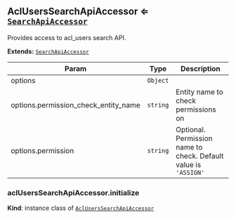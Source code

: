 <a name="module_AclUsersSearchApiAccessor"></a>
## AclUsersSearchApiAccessor ⇐ <code>[SearchApiAccessor](../../../../UIBundle/Resources/doc/reference/client-side/search-api-accessor.md)</code>
Provides access to acl_users search API.

**Extends:** <code>[SearchApiAccessor](../../../../UIBundle/Resources/doc/reference/client-side/search-api-accessor.md)</code>  

| Param | Type | Description |
| --- | --- | --- |
| options | <code>Object</code> |  |
| options.permission_check_entity_name | <code>string</code> | Entity name to check permissions on |
| options.permission | <code>string</code> | Optional. Permission name to check. Default value is `'ASSIGN'` |

<a name="module_AclUsersSearchApiAccessor#initialize"></a>
### aclUsersSearchApiAccessor.initialize
**Kind**: instance class of <code>[AclUsersSearchApiAccessor](#module_AclUsersSearchApiAccessor)</code>  
